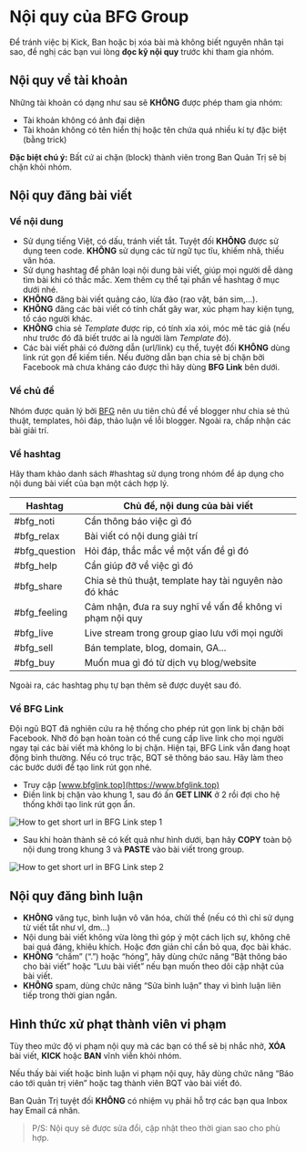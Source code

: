 # Nội quy của BFG Group

Để tránh việc bị Kick, Ban hoặc bị xóa bài mà không biết nguyên nhân tại sao, đề nghị các bạn vui lòng <strong>đọc kỹ nội quy</strong> trước khi tham gia nhóm.

## Nội quy về tài khoản

Những tài khoản có dạng như sau sẽ <strong>KHÔNG</strong> được phép tham gia nhóm:

* Tài khoản không có ảnh đại diện
* Tài khoản không có tên hiển thị hoặc tên chứa quá nhiều kí tự đặc biệt (bằng trick)

<strong>Đặc biệt chú ý:</strong> Bất cứ ai chặn (block) thành viên trong Ban Quản Trị sẽ bị chặn khỏi nhóm.

## Nội quy đăng bài viết

### Về nội dung

* Sử dụng tiếng Việt, có dấu, tránh viết tắt. Tuyệt đối <strong>KHÔNG</strong> được sử dụng teen code. <strong>KHÔNG</strong> sử dụng các từ ngữ tục tĩu, khiếm nhã, thiếu văn hóa.
* Sử dụng hashtag để phân loại nội dung bài viết, giúp mọi người dễ dàng tìm bài khi có thắc mắc. Xem thêm cụ thể tại phần về hashtag ở mục dưới nhé.
* __KHÔNG__ đăng bài viết quảng cáo, lừa đảo (rao vặt, bán sim,…).
* __KHÔNG__ đăng các bài viết có tính chất gây war, xúc phạm hay kiện tụng, tố cáo người khác.
* __KHÔNG__ chia sẻ _Template_ được rip, có tính xỉa xói, móc mẽ tác giả (nếu như trước đó đã biết trước ai là người làm _Template_ đó).
* Các bài viết phải có đường dẫn (url/link) cụ thể, tuyệt đối __KHÔNG__ dùng link rút gọn để kiếm tiền. Nếu đường dẫn bạn chia sẻ bị chặn bởi Facebook mà chưa kháng cáo được thì hãy dùng __BFG Link__ bên dưới.

### Về chủ đề

Nhóm được quản lý bởi [BFG](https://www.facebook.com/groups/bloggerfamily2018) nên ưu tiên chủ đề về blogger như chia sẻ thủ thuật, templates, hỏi đáp, thảo luận về lỗi blogger. Ngoài ra, chấp nhận các bài giải trí.

### Về hashtag

Hãy tham khảo danh sách #hashtag sử dụng trong nhóm để áp dụng cho nội dung bài viết của bạn một cách hợp lý.

Hashtag | Chủ đề, nội dung của bài viết
------------ | -------------
#bfg_noti | Cần thông báo việc gì đó
#bfg_relax | Bài viết có nội dung giải trí
#bfg_question | Hỏi đáp, thắc mắc về một vấn đề gì đó
#bfg_help | Cần giúp đỡ về việc gì đó
#bfg_share | Chia sẻ thủ thuật, template hay tài nguyên nào đó khác
#bfg_feeling | Cảm nhận, đưa ra suy nghĩ về vấn đề không vi phạm nội quy
#bfg_live | Live stream trong group giao lưu với mọi người
#bfg_sell | Bán template, blog, domain, GA...
#bfg_buy | Muốn mua gì đó từ dịch vụ blog/website

Ngoài ra, các hashtag phụ tự bạn thêm sẽ được duyệt sau đó.

### Về BFG Link

Đội ngũ BQT đã nghiên cứu ra hệ thống cho phép rút gọn link bị chặn bởi Facebook. Nhờ đó bạn hoàn toàn có thể cung cấp live link cho mọi người ngay tại các bài viết mà không lo bị chặn. Hiện tại, BFG Link vẫn đang hoạt động bình thường. Nếu có trục trặc, BQT sẽ thông báo sau. Hãy làm theo các bước dưới để tạo link rút gọn nhé.

* Truy cập [www.bfglink.top](https://www.bfglink.top)
* Điền link bị chặn vào khung 1, sau đó ấn __GET LINK__ ở 2 rồi đợi cho hệ thống khởi tạo link rút gọn ẩn.

![How to get short url in BFG Link step 1](https://uphinhnhanh.com/images/2018/07/14/h1.png)

* Sau khi hoàn thành sẽ có kết quả như hình dưới, bạn hãy __COPY__ toàn bộ nội dung trong khung 3 và __PASTE__ vào bài viết trong group.

![How to get short url in BFG Link step 2](https://uphinhnhanh.com/images/2018/07/14/h2.png)

## Nội quy đăng bình luận

* __KHÔNG__ văng tục, bình luận vô văn hóa, chửi thề (nếu có thì chỉ sử dụng từ viết tắt như vl, dm...)
* Nội dung bài viết không vừa lòng thì góp ý một cách lịch sự, không chê bai quá đáng, khiêu khích. Hoặc đơn giản chỉ cần bỏ qua, đọc bài khác.
* __KHÔNG__ “chấm” (“.”) hoặc “hóng”, hãy dùng chức năng “Bật thông báo cho bài viết” hoặc “Lưu bài viết” nếu bạn muốn theo dõi cập nhật của bài viết.
* __KHÔNG__ spam, dùng chức năng “Sửa bình luận” thay vì bình luận liên tiếp trong thời gian ngắn.

## Hình thức xử phạt thành viên vi phạm

Tùy theo mức độ vi phạm nội quy mà các bạn có thể sẽ bị nhắc nhở, __XÓA__ bài viết, __KICK__ hoặc __BAN__ vĩnh viễn khỏi nhóm.

Nếu thấy bài viết hoặc bình luận vi phạm nội quy, hãy dùng chức năng “Báo cáo tới quản trị viên” hoặc tag thành viên BQT vào bài viết đó.

Ban Quản Trị tuyệt đối __KHÔNG__ có nhiệm vụ phải hỗ trợ các bạn qua Inbox hay Email cá nhân.

> P/S: Nội quy sẽ được sửa đổi, cập nhật theo thời gian sao cho phù hợp.
